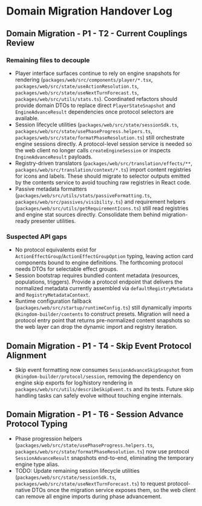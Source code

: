 # Domain Migration Handover Log

## Domain Migration - P1 - T2 - Current Couplings Review

### Remaining files to decouple

- Player interface surfaces continue to rely on engine snapshots for rendering (`packages/web/src/components/player/*.tsx`, `packages/web/src/state/useActionResolution.ts`, `packages/web/src/state/useNextTurnForecast.ts`, `packages/web/src/utils/stats.ts`). Coordinated refactors should provide domain DTOs to replace direct `PlayerStateSnapshot` and `EngineAdvanceResult` dependencies once protocol selectors are available.
- Session lifecycle utilities (`packages/web/src/state/sessionSdk.ts`, `packages/web/src/state/usePhaseProgress.helpers.ts`, `packages/web/src/state/formatPhaseResolution.ts`) still orchestrate engine sessions directly. A protocol-level session service is needed so the web client no longer calls `createEngineSession` or inspects `EngineAdvanceResult` payloads.
- Registry-driven translators (`packages/web/src/translation/effects/**`, `packages/web/src/translation/context/*.ts`) import content registries for icons and labels. These should migrate to selector outputs emitted by the contents service to avoid touching raw registries in React code.
- Passive metadata formatters (`packages/web/src/utils/stats/passiveFormatting.ts`, `packages/web/src/passives/visibility.ts`) and requirement helpers (`packages/web/src/utils/getRequirementIcons.ts`) still read registries and engine stat sources directly. Consolidate them behind migration-ready presenter utilities.

### Suspected API gaps

- No protocol equivalents exist for `ActionEffectGroup`/`ActionEffectGroupOption` typing, leaving action card components bound to engine definitions. The forthcoming protocol needs DTOs for selectable effect groups.
- Session bootstrap requires bundled content metadata (resources, populations, triggers). Provide a protocol endpoint that delivers the normalized metadata currently assembled via `defaultRegistryMetadata` and `RegistryMetadataContext`.
- Runtime configuration fallback (`packages/web/src/startup/runtimeConfig.ts`) still dynamically imports `@kingdom-builder/contents` to construct presets. Migration will need a protocol entry point that returns pre-normalized content snapshots so the web layer can drop the dynamic import and registry iteration.

## Domain Migration - P1 - T4 - Skip Event Protocol Alignment

- Skip event formatting now consumes `SessionAdvanceSkipSnapshot` from `@kingdom-builder/protocol/session`, removing the dependency on engine skip exports for log/history rendering in `packages/web/src/utils/describeSkipEvent.ts` and its tests. Future skip handling tasks can safely evolve without touching engine internals.

## Domain Migration - P1 - T6 - Session Advance Protocol Typing

- Phase progression helpers (`packages/web/src/state/usePhaseProgress.helpers.ts`, `packages/web/src/state/formatPhaseResolution.ts`) now use protocol `SessionAdvanceResult` snapshots end-to-end, eliminating the temporary engine type alias.
- TODO: Update remaining session lifecycle utilities (`packages/web/src/state/sessionSdk.ts`, `packages/web/src/state/useNextTurnForecast.ts`) to request protocol-native DTOs once the migration service exposes them, so the web client can remove all engine imports during phase advancement.
